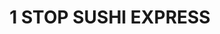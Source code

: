 ---
layout: place
title: "1 STOP SUSHI EXPRESS"
permalink: /missouri/st-louis/1-stop-sushi-express.html
stateAbbr: MO
stateName: Missouri
cityName: St. Louis
place_id: ChIJxcRx5aS12IcRU44A6O-cQIg
photos:
  - name: >-
      places/ChIJxcRx5aS12IcRU44A6O-cQIg/photos/AeeoHcLVBwAKZMp-WOvyHSACTf0SLrLRoVPLCjowN9NG9Gc9WiW1HjjlMDQOJ1qUFrRuBORVy6ml_HfOU-SS7jpb6tqePR-P7hX2fY0r6f2WYk4lRmnrhBzAWIPG8G2wAZ30KG8xoejs2cheVpVgegPganO_uw3RETLRnvknmUsifH9A6XwFSKxpVJ1Y3Aj2lnhaDdDQtj0bcx7XWMLfTPrdWSmAG4ues0IDnAEv1FCPkWGbjS83R1Vl0pTJfj6yue-G4zT1iMh_nSDCgvUhT8kdVZlW0PadYpMg7tk5sWvPWJmXh5vbpP4Xe7KDI-_hYwuf_vNHjU9zyHWKylR_pMawlhqnqlTdg3Bys8gR6h5K1UoE3uSLdShfHiIfuOVEI_GmvQ36tWRuxC_uzapeUWF_52WN19W-Yz7AhFsqNz5t4150IBvz
    widthPx: 2992
    heightPx: 2992
    authorAttributions:
      - displayName: Adrienne McCarthy
        uri: https://maps.google.com/maps/contrib/113921627108038515838
        photoUri: >-
          https://lh3.googleusercontent.com/a-/ALV-UjVTtH8E2yQtiNUgd6M0G_bRfFTtCaAiqov1IkXGhFu5pvBzdd4=s100-p-k-no-mo
    flagContentUri: >-
      https://www.google.com/local/imagery/report/?cb_client=maps_api_places.places_api&image_key=!1e10!2sCIHM0ogKEICAgIDB1qnZyQE&hl=en-US
    googleMapsUri: >-
      https://www.google.com/maps/place//data=!3m4!1e2!3m2!1sCIHM0ogKEICAgIDB1qnZyQE!2e10!4m2!3m1!1s0x87d8b5a4e571c4c5:0x88409cefe8008e53
  - name: >-
      places/ChIJxcRx5aS12IcRU44A6O-cQIg/photos/AeeoHcJ9nqOyfhDY8OMddoCaqK0Mzy6uSMGqyGtu8EXHagCdxU4ya5p-AG2gkgUuiBtrdXqM45MozX5k9-PY_8eQyDJgr9gDwoUZwTfBVSO-pLzm5sY0QtZANwiqYTOZDgXywpMxS1nTrOz5hMbuHlFO9IZAML6DsqUKaysD2KgyBuZ7s7JTbkMbG1qKFxP9ebq0NwAJ-tLZrywBdc8RZZ1mNGNL0z9hqNRgW8Qqh8JH8jBwHrh41xYG69THuKO474iz5UVcXPJlowLvM-aH13fPYc_Ok6UtK4SMNAKmuO642nZsgA
    widthPx: 2400
    heightPx: 1601
    authorAttributions:
      - displayName: 1 STOP SUSHI EXPRESS
        uri: https://maps.google.com/maps/contrib/107285208255149028043
        photoUri: >-
          https://lh3.googleusercontent.com/a-/ALV-UjXO_jPh-BbFy4RK30b_NPEze6bC2cQM3ZgLGqobWBYOAwAfCmgT=s100-p-k-no-mo
    flagContentUri: >-
      https://www.google.com/local/imagery/report/?cb_client=maps_api_places.places_api&image_key=!1e10!2sAF1QipM73lH8g8Yy9OvHwth2rNO20N_cEAOrUzoCxSQu&hl=en-US
    googleMapsUri: >-
      https://www.google.com/maps/place//data=!3m4!1e2!3m2!1sAF1QipM73lH8g8Yy9OvHwth2rNO20N_cEAOrUzoCxSQu!2e10!4m2!3m1!1s0x87d8b5a4e571c4c5:0x88409cefe8008e53
  - name: >-
      places/ChIJxcRx5aS12IcRU44A6O-cQIg/photos/AeeoHcIg2QAznz7AdHW0N4RkK-eS8snUAI4FWIPy5uNmrnc2gcTkNzZEpCTBG8x5OX3urmUSOpnSpDAVqLrdlP32wEwm2RoE77IslhkUkTMaTr-myTPkZQqzv3DJP3yJWLlMggbJEAqeBJu1DHvHbdFSydGyhRmrQvRrUV3nDy6Kpxj5nOYuivoRAiRPhOLVqfnKaILkvQScB4HKVlhQ3qvY-AMhaOlSdWar6UhbNLuIkA302J_i1NbFM7HSKTt_RWx-MDAJszEVXFUBxvdnx9Xd0knGVG8ZeAQZAQm2LIqZ2SkFrw
    widthPx: 595
    heightPx: 272
    authorAttributions:
      - displayName: 1 STOP SUSHI EXPRESS
        uri: https://maps.google.com/maps/contrib/107285208255149028043
        photoUri: >-
          https://lh3.googleusercontent.com/a-/ALV-UjXO_jPh-BbFy4RK30b_NPEze6bC2cQM3ZgLGqobWBYOAwAfCmgT=s100-p-k-no-mo
    flagContentUri: >-
      https://www.google.com/local/imagery/report/?cb_client=maps_api_places.places_api&image_key=!1e10!2sAF1QipNN2dpqq-Zga6u8Uf1EGCVDR0Ra_wv2KHZKh-1M&hl=en-US
    googleMapsUri: >-
      https://www.google.com/maps/place//data=!3m4!1e2!3m2!1sAF1QipNN2dpqq-Zga6u8Uf1EGCVDR0Ra_wv2KHZKh-1M!2e10!4m2!3m1!1s0x87d8b5a4e571c4c5:0x88409cefe8008e53
  - name: >-
      places/ChIJxcRx5aS12IcRU44A6O-cQIg/photos/AeeoHcJOKfgu22rJ0xS04Qh2lsuDJOc8UqwZv91389e94OHVwwz_FKFg1aOJDZ_eXEq4bOOc8xZX_i1sw61cqskBwFt71R6Bf9pDT6jzBVLZzHcdI0oqat1zwLSmjDd_YhBjfXYO0cgPgIr9Lv6sSGZBofLLL0vrwjX2ufk4EgThWm5bOJoGJfOp17nR_Brdpl8pu47jyxpWDI9ogkyS9DlkfNAfqrRqI9_gDVJaFhW4M061_2a2RPLnrHZmdc8e8DuvaV6Rc7kY9Lmm87buqoH6o2UPPW9rEMljzRPz52Bw9B-4BrFurmSiecAj2WVFIGgZPfPG8JgODs_I3qn5TdabUdzxUL3sAfd1ncuqYzemNMQUfyYQrqrjI2Vw06-XF5_j3R7NKJwv3eACiWeGdnIekckrTZIcUivQlTQU8SNdk3ZpOOYW
    widthPx: 4032
    heightPx: 3024
    authorAttributions:
      - displayName: Rocheni Circe
        uri: https://maps.google.com/maps/contrib/107596831439310843465
        photoUri: >-
          https://lh3.googleusercontent.com/a-/ALV-UjVX0Hm2x91tsRLaNFPBb_aqAWvqRui7Sm6TKM0oTs8jYycjz2Pu=s100-p-k-no-mo
    flagContentUri: >-
      https://www.google.com/local/imagery/report/?cb_client=maps_api_places.places_api&image_key=!1e10!2sCIHM0ogKEICAgIDh-dT0ygE&hl=en-US
    googleMapsUri: >-
      https://www.google.com/maps/place//data=!3m4!1e2!3m2!1sCIHM0ogKEICAgIDh-dT0ygE!2e10!4m2!3m1!1s0x87d8b5a4e571c4c5:0x88409cefe8008e53
  - name: >-
      places/ChIJxcRx5aS12IcRU44A6O-cQIg/photos/AeeoHcLZL-5nDx3gVnVC2mfF3sG7dOYNS_E_m8Is6RDqOd3FMBDvKtwu5vRHaw3f2qh7HC3A0Bf4txZndityuvJQVyz50EZDQDNVzM-1l2TgkjKCwJ5jvlKhBMSQSFldqGwcyLwbD1bBGYbxelpvkuffGe41QyfgI4SbAiT8_7_FYPAUQUmWnABkHOUoR-7YmxF-Hqnh8dU8nvMUYInHdDaPSTNeN9kXiEYgHCLB1uGmsi63LhEhKkt6SXXd3UMJ659m5fZT5WAKGkeetO11m-xX9pYQz9Chn877mPvb3hqFutRPxAcRuRRMqYSan6AS9amAetQCwN5qANCVtUqxvjw21KzBgdd09qGUeeLTIcVQBBl2yKKm5ps5SH7B5Q85d5WJJheiP9MhB9O8km9wFKhMQq147EQQHLLxisrD53wtUypQatC3
    widthPx: 2992
    heightPx: 2992
    authorAttributions:
      - displayName: Adrienne McCarthy
        uri: https://maps.google.com/maps/contrib/113921627108038515838
        photoUri: >-
          https://lh3.googleusercontent.com/a-/ALV-UjVTtH8E2yQtiNUgd6M0G_bRfFTtCaAiqov1IkXGhFu5pvBzdd4=s100-p-k-no-mo
    flagContentUri: >-
      https://www.google.com/local/imagery/report/?cb_client=maps_api_places.places_api&image_key=!1e10!2sCIHM0ogKEICAgIDB1qnZiQE&hl=en-US
    googleMapsUri: >-
      https://www.google.com/maps/place//data=!3m4!1e2!3m2!1sCIHM0ogKEICAgIDB1qnZiQE!2e10!4m2!3m1!1s0x87d8b5a4e571c4c5:0x88409cefe8008e53
  - name: >-
      places/ChIJxcRx5aS12IcRU44A6O-cQIg/photos/AeeoHcIDV62cFVWEqOQaD9P3n5sHFjxc8Dfsj98WjphCYXO6SRi2yVP5E9aReLrlN3W3GSuHOXE_47uV1FCvaXaWTpUjB0c-lFJPVlWEGHqVki38WeFqzWjM3X2-P0C70hEiit2MYdNJi1huroOwsg2q8cgaNnYQqjQTp813hDzAfhVPyO_SQwnTcmYkDKMXwtLd4IVXt9tB9k8fkyfm0cvEFL4ZkXca3cf2dMelbz93R6_-cxElUg98ytPHBJazc9cHbbnccx_s-eiWbQbPTlxhApLkezb5YQVEpA0CAcl8Eh8xpqv2DhFkMDugt45OG9Z4NiEIXoJHQ7ttvilA1BmK48p3TimVAUqdiniFccvfe_PjWhVXlomVkpqpgPqVgBhHwvsCiX_E6jUbkuKzA0vAJgOlDBluWuS_mE3gA6dobDo
    widthPx: 4032
    heightPx: 3024
    authorAttributions:
      - displayName: Rocheni Circe
        uri: https://maps.google.com/maps/contrib/107596831439310843465
        photoUri: >-
          https://lh3.googleusercontent.com/a-/ALV-UjVX0Hm2x91tsRLaNFPBb_aqAWvqRui7Sm6TKM0oTs8jYycjz2Pu=s100-p-k-no-mo
    flagContentUri: >-
      https://www.google.com/local/imagery/report/?cb_client=maps_api_places.places_api&image_key=!1e10!2sCIHM0ogKEICAgIDh-dT0Kg&hl=en-US
    googleMapsUri: >-
      https://www.google.com/maps/place//data=!3m4!1e2!3m2!1sCIHM0ogKEICAgIDh-dT0Kg!2e10!4m2!3m1!1s0x87d8b5a4e571c4c5:0x88409cefe8008e53
  - name: >-
      places/ChIJxcRx5aS12IcRU44A6O-cQIg/photos/AeeoHcK8YQ0C5x1q9WTEhwLZj7KRyW30t7DTd7m2_F6pqeyJrpQLXI-iqMjD2qSsRKswykUfZBI5OiEV5vK0cCtO2-5M9dlbA8m-yssTr_-20L4M82t7Vdb4Wgt_N2wpodizjcwXq_uiYbTMQh8bQugnxwS0-sL5NfB0QDrWk8xr30XSeE0CPCehGMDRYd10PC6TTk5xR_RjhgCAhbTiA-9Y9EYH1OnEq6xwoJTnmMESaLKXJ2byEJK--eotCRm_MZEDNHQJYXcNs1BCuj_XTmE8C6_BtrSjOGnwRMDKstvix23OvQ
    widthPx: 3024
    heightPx: 4032
    authorAttributions:
      - displayName: 1 STOP SUSHI EXPRESS
        uri: https://maps.google.com/maps/contrib/107285208255149028043
        photoUri: >-
          https://lh3.googleusercontent.com/a-/ALV-UjXO_jPh-BbFy4RK30b_NPEze6bC2cQM3ZgLGqobWBYOAwAfCmgT=s100-p-k-no-mo
    flagContentUri: >-
      https://www.google.com/local/imagery/report/?cb_client=maps_api_places.places_api&image_key=!1e10!2sAF1QipPOTvYQ4XhX5lkf3C3dN_VmK_NvFiNt99IiVMZX&hl=en-US
    googleMapsUri: >-
      https://www.google.com/maps/place//data=!3m4!1e2!3m2!1sAF1QipPOTvYQ4XhX5lkf3C3dN_VmK_NvFiNt99IiVMZX!2e10!4m2!3m1!1s0x87d8b5a4e571c4c5:0x88409cefe8008e53
  - name: >-
      places/ChIJxcRx5aS12IcRU44A6O-cQIg/photos/AeeoHcKLCHsSAHfwLnugOiqTbwOvUkB_ps3x52Npvz_gWlApm1njzwzQHuOzloornQAs1GyjGrAap7ftNVWrsnUAxSUGz4994Fai0lPbZ7fk8xVh4qKk2RYDoflQ1WNGJx9LYU3ErVnYIx-uYpdQd1it_v5c1f4tuXJ-UpwTLgFKbW1TLVjbiQ89qSjcbp1FDGvzZjvFNLGGMTpGr6_3DMICXmR1oDmRTxNx7QO-orkTdxlJIzk8pGmneCGfjbXsz0a4Huuam69benOlkEsqqGAYwO29JX04MLFGvfl-V516Fz0fdg
    widthPx: 1260
    heightPx: 900
    authorAttributions:
      - displayName: 1 STOP SUSHI EXPRESS
        uri: https://maps.google.com/maps/contrib/107285208255149028043
        photoUri: >-
          https://lh3.googleusercontent.com/a-/ALV-UjXO_jPh-BbFy4RK30b_NPEze6bC2cQM3ZgLGqobWBYOAwAfCmgT=s100-p-k-no-mo
    flagContentUri: >-
      https://www.google.com/local/imagery/report/?cb_client=maps_api_places.places_api&image_key=!1e10!2sAF1QipM7zHyiEs8_-_k7_ccBa0kcOZZD53JxjHPVT2rQ&hl=en-US
    googleMapsUri: >-
      https://www.google.com/maps/place//data=!3m4!1e2!3m2!1sAF1QipM7zHyiEs8_-_k7_ccBa0kcOZZD53JxjHPVT2rQ!2e10!4m2!3m1!1s0x87d8b5a4e571c4c5:0x88409cefe8008e53
  - name: >-
      places/ChIJxcRx5aS12IcRU44A6O-cQIg/photos/AeeoHcIvCwPSACZpAX_x6N9dHUaPg_OWYZBHR91DrRaS4yCfT2Koafuo-VwRYIzoksvMmQDmfVjrOOTR5B5MviQIpuIPWU0Ni26UbvYaQuqGWhJiuJjXCxSMWkCRXDcokEZ-ZApd0L0Agutzq04SXs8msdDaaUg2sB56T1z8XEB3XEn0Qt6Prh8Sz46JDM3CgsLgCAt6mukrJcv1xR9E4KtsRSJTmwTMYCc0r6v0KPfB5fAyp1Y71LlB2B1ZvCiwB-hIoU1-1B0iNsh7hDBJGIgfQ3_Co5zQBKbvL2Fhqfz1ulIOCw
    widthPx: 2896
    heightPx: 1944
    authorAttributions:
      - displayName: 1 STOP SUSHI EXPRESS
        uri: https://maps.google.com/maps/contrib/107285208255149028043
        photoUri: >-
          https://lh3.googleusercontent.com/a-/ALV-UjXO_jPh-BbFy4RK30b_NPEze6bC2cQM3ZgLGqobWBYOAwAfCmgT=s100-p-k-no-mo
    flagContentUri: >-
      https://www.google.com/local/imagery/report/?cb_client=maps_api_places.places_api&image_key=!1e10!2sAF1QipMqlWsNofsPRO7XxUlDlsvEDreP4mc6Ri0wBs4-&hl=en-US
    googleMapsUri: >-
      https://www.google.com/maps/place//data=!3m4!1e2!3m2!1sAF1QipMqlWsNofsPRO7XxUlDlsvEDreP4mc6Ri0wBs4-!2e10!4m2!3m1!1s0x87d8b5a4e571c4c5:0x88409cefe8008e53
  - name: >-
      places/ChIJxcRx5aS12IcRU44A6O-cQIg/photos/AeeoHcIKR6WapIhy9Ce6jXFXspVZXxk-fjDXokYpaHa9sK15fYMbgqnz2RHSP79FEI03HMzKGwgWgVrWTk83XhbnRRXRAzweY0hOMeIP-hfKdCAwl6HYrFHBwoVAbqnmj5S9Qn2Fu-xbnUcucEUfEUv_u9U3fLCMftyG5BQwnUAQ9Z8Ls9lJ1t1Q0G5UZORAtuA-3gHr8GAA2xx3ZWWW5QJ-qjDtiKcN3zSzG58vaPAPBtEgBcklU1to6yLL6Hlq0vKZRTLyz6hoYJTD9aupztzmAWevBgmN6YGYVit_wfDQtW5Qqg
    widthPx: 4032
    heightPx: 3024
    authorAttributions:
      - displayName: 1 STOP SUSHI EXPRESS
        uri: https://maps.google.com/maps/contrib/107285208255149028043
        photoUri: >-
          https://lh3.googleusercontent.com/a-/ALV-UjXO_jPh-BbFy4RK30b_NPEze6bC2cQM3ZgLGqobWBYOAwAfCmgT=s100-p-k-no-mo
    flagContentUri: >-
      https://www.google.com/local/imagery/report/?cb_client=maps_api_places.places_api&image_key=!1e10!2sAF1QipMy8gf0Z5rBoQ1nxQYb1rKW2CMwDPO0u2SvEtLo&hl=en-US
    googleMapsUri: >-
      https://www.google.com/maps/place//data=!3m4!1e2!3m2!1sAF1QipMy8gf0Z5rBoQ1nxQYb1rKW2CMwDPO0u2SvEtLo!2e10!4m2!3m1!1s0x87d8b5a4e571c4c5:0x88409cefe8008e53
address: 6656 Gravois Ave, St. Louis, MO 63116, USA
street: 6656 Gravois Ave
city: St. Louis
state: MO
zip: '63116'
country: USA
neighborhood: Boulevard Heights
latitude: '38.571346'
longitude: '-90.283411'
accessibility_options:
  wheelchairAccessibleRestroom: false
  wheelchairAccessibleSeating: false
business_status: OPERATIONAL
name: 1 STOP SUSHI EXPRESS
google_maps_links:
  directionsUri: >-
    https://www.google.com/maps/dir//''/data=!4m7!4m6!1m1!4e2!1m2!1m1!1s0x87d8b5a4e571c4c5:0x88409cefe8008e53!3e0
  placeUri: https://maps.google.com/?cid=9818019741871148627
  writeAReviewUri: >-
    https://www.google.com/maps/place//data=!4m3!3m2!1s0x87d8b5a4e571c4c5:0x88409cefe8008e53!12e1
  reviewsUri: >-
    https://www.google.com/maps/place//data=!4m4!3m3!1s0x87d8b5a4e571c4c5:0x88409cefe8008e53!9m1!1b1
  photosUri: >-
    https://www.google.com/maps/place//data=!4m3!3m2!1s0x87d8b5a4e571c4c5:0x88409cefe8008e53!10e5
primary_type: Sushi Restaurant
opening_hours:
  regular: null
  current: null
secondary_opening_hours:
  regular:
    weekdayDescriptions: null
    type: null
  current:
    weekdayDescriptions: null
    type: null
phone: (314) 261-0067
price_level: null
price_range: $10 &ndash; $20
rating: '4.5'
rating_count: 135
website: https://1stopsushi.com/
description: null
reviews:
  - name: >-
      places/ChIJxcRx5aS12IcRU44A6O-cQIg/reviews/ChdDSUhNMG9nS0VJQ0FnTUNJbGY3NTR3RRAB
    relativePublishTimeDescription: a week ago
    rating: 3
    text:
      text: >-
        I placed an order through Uber eats. I ordered spicy salmon roll

        Crab Rangoon

        Oshinko roll (pickled vegetables)

        Miso soup

        Spicy octopus roll


        The overall quality of each roll was not that great compared to other
        sushi restaurants I've ordered from. The spicy rolls were not spicy and
        the texture was too chewy. The miso soup looked, smelled and tasted old
        but the crab Rangoon was pretty good, as it didn't have the overwhelming
        cream cheese flavor like most chain restaurants serve.  I will give this
        place one more try in the future, earlier in the day, since I ordered in
        the evening when I'm sure the store was preparing to close.
      languageCode: en
    originalText:
      text: >-
        I placed an order through Uber eats. I ordered spicy salmon roll

        Crab Rangoon

        Oshinko roll (pickled vegetables)

        Miso soup

        Spicy octopus roll


        The overall quality of each roll was not that great compared to other
        sushi restaurants I've ordered from. The spicy rolls were not spicy and
        the texture was too chewy. The miso soup looked, smelled and tasted old
        but the crab Rangoon was pretty good, as it didn't have the overwhelming
        cream cheese flavor like most chain restaurants serve.  I will give this
        place one more try in the future, earlier in the day, since I ordered in
        the evening when I'm sure the store was preparing to close.
      languageCode: en
    authorAttribution:
      displayName: Paul
      uri: https://www.google.com/maps/contrib/107082176087624365273/reviews
      photoUri: >-
        https://lh3.googleusercontent.com/a-/ALV-UjV1vTQWT2lZlKZAdD3ut7WWpoZnvWb084ZdmGaUu4WjpG0LFdLz=s128-c0x00000000-cc-rp-mo-ba3
    publishTime: '2025-04-03T16:03:51.841337Z'
    flagContentUri: >-
      https://www.google.com/local/review/rap/report?postId=ChdDSUhNMG9nS0VJQ0FnTUNJbGY3NTR3RRAB&d=17924085&t=1
    googleMapsUri: >-
      https://www.google.com/maps/reviews/data=!4m6!14m5!1m4!2m3!1sChdDSUhNMG9nS0VJQ0FnTUNJbGY3NTR3RRAB!2m1!1s0x87d8b5a4e571c4c5:0x88409cefe8008e53
  - name: >-
      places/ChIJxcRx5aS12IcRU44A6O-cQIg/reviews/ChdDSUhNMG9nS0VJQ0FnSUNmNnBqb3NBRRAB
    relativePublishTimeDescription: 3 months ago
    rating: 5
    text:
      text: >-
        The BEST sushi! And the friendliest workers (owners?). The food is
        always delicious, hot, and fresh when we pick up. Also love the calamari
        and veggie tempura appetizers!


        Would highly recommend to anyone and everyone.
      languageCode: en
    originalText:
      text: >-
        The BEST sushi! And the friendliest workers (owners?). The food is
        always delicious, hot, and fresh when we pick up. Also love the calamari
        and veggie tempura appetizers!


        Would highly recommend to anyone and everyone.
      languageCode: en
    authorAttribution:
      displayName: Yvonne
      uri: https://www.google.com/maps/contrib/109262099373077247718/reviews
      photoUri: >-
        https://lh3.googleusercontent.com/a/ACg8ocIiVbaxIu0f5go18wUnbPKMDds9wF9cJ6vqRKQdxj7HEgJz2w=s128-c0x00000000-cc-rp-mo-ba2
    publishTime: '2024-12-28T02:36:52.147796Z'
    flagContentUri: >-
      https://www.google.com/local/review/rap/report?postId=ChdDSUhNMG9nS0VJQ0FnSUNmNnBqb3NBRRAB&d=17924085&t=1
    googleMapsUri: >-
      https://www.google.com/maps/reviews/data=!4m6!14m5!1m4!2m3!1sChdDSUhNMG9nS0VJQ0FnSUNmNnBqb3NBRRAB!2m1!1s0x87d8b5a4e571c4c5:0x88409cefe8008e53
  - name: >-
      places/ChIJxcRx5aS12IcRU44A6O-cQIg/reviews/ChZDSUhNMG9nS0VJQ0FnSURCMXZISUF3EAE
    relativePublishTimeDescription: 2 years ago
    rating: 5
    text:
      text: >-
        Sushi 🍣 is great!! I ordered a Veg-G, Philly and Touchdown roll.  Good
        quality at a great price.  I would absolutely order any of these again.
        I love that the veggie roll is loaded with more than just cucumber and
        carrots. It has cucumber, avocado, asparagus, pickled radish, kampyo &
        sprouts!  The touchdown roll was fantastic!!!! A crunchy, tasty kick
        with spicy yellowtail, cream cheese, jalapeno, cilantro, masago,
        scallions, spicy mayo, wasabi mayo & eel sauce at a bargain price of
        10.99.

        It's a carryout place, a "hole in the wall," so to say. The atmosphere
        is as good as you would expect for walking in to grab your togo order.
        Food is well packaged. Polite worker, too!
      languageCode: en
    originalText:
      text: >-
        Sushi 🍣 is great!! I ordered a Veg-G, Philly and Touchdown roll.  Good
        quality at a great price.  I would absolutely order any of these again.
        I love that the veggie roll is loaded with more than just cucumber and
        carrots. It has cucumber, avocado, asparagus, pickled radish, kampyo &
        sprouts!  The touchdown roll was fantastic!!!! A crunchy, tasty kick
        with spicy yellowtail, cream cheese, jalapeno, cilantro, masago,
        scallions, spicy mayo, wasabi mayo & eel sauce at a bargain price of
        10.99.

        It's a carryout place, a "hole in the wall," so to say. The atmosphere
        is as good as you would expect for walking in to grab your togo order.
        Food is well packaged. Polite worker, too!
      languageCode: en
    authorAttribution:
      displayName: Adrienne McCarthy
      uri: https://www.google.com/maps/contrib/113921627108038515838/reviews
      photoUri: >-
        https://lh3.googleusercontent.com/a-/ALV-UjVTtH8E2yQtiNUgd6M0G_bRfFTtCaAiqov1IkXGhFu5pvBzdd4=s128-c0x00000000-cc-rp-mo-ba3
    publishTime: '2023-01-18T21:01:42.939532Z'
    flagContentUri: >-
      https://www.google.com/local/review/rap/report?postId=ChZDSUhNMG9nS0VJQ0FnSURCMXZISUF3EAE&d=17924085&t=1
    googleMapsUri: >-
      https://www.google.com/maps/reviews/data=!4m6!14m5!1m4!2m3!1sChZDSUhNMG9nS0VJQ0FnSURCMXZISUF3EAE!2m1!1s0x87d8b5a4e571c4c5:0x88409cefe8008e53
  - name: >-
      places/ChIJxcRx5aS12IcRU44A6O-cQIg/reviews/ChZDSUhNMG9nS0VJQ0FnSUN2dk91RFZBEAE
    relativePublishTimeDescription: 4 months ago
    rating: 5
    text:
      text: >-
        Worth the wait! My wife and I were so excited to find that they opened
        so close to us. Love having them in the neighborhood. The owners were so
        kind and the sushi was fresh and delicious. We got the nigiri special, a
        red dragon roll, golden dragon roll, and the kabocha tempura.
      languageCode: en
    originalText:
      text: >-
        Worth the wait! My wife and I were so excited to find that they opened
        so close to us. Love having them in the neighborhood. The owners were so
        kind and the sushi was fresh and delicious. We got the nigiri special, a
        red dragon roll, golden dragon roll, and the kabocha tempura.
      languageCode: en
    authorAttribution:
      displayName: Leo Jalipa
      uri: https://www.google.com/maps/contrib/111862621377290840475/reviews
      photoUri: >-
        https://lh3.googleusercontent.com/a-/ALV-UjVcFxhk-EWoOJbwcKnUL0v7LVboEkt_8McV04ZhpNHhTabyB9k=s128-c0x00000000-cc-rp-mo
    publishTime: '2024-12-09T02:48:24.652475Z'
    flagContentUri: >-
      https://www.google.com/local/review/rap/report?postId=ChZDSUhNMG9nS0VJQ0FnSUN2dk91RFZBEAE&d=17924085&t=1
    googleMapsUri: >-
      https://www.google.com/maps/reviews/data=!4m6!14m5!1m4!2m3!1sChZDSUhNMG9nS0VJQ0FnSUN2dk91RFZBEAE!2m1!1s0x87d8b5a4e571c4c5:0x88409cefe8008e53
  - name: >-
      places/ChIJxcRx5aS12IcRU44A6O-cQIg/reviews/ChdDSUhNMG9nS0VJQ0FnSUNXMU5mQTJRRRAB
    relativePublishTimeDescription: 3 years ago
    rating: 5
    text:
      text: >-
        Pleasantly surprised at the quality of ingredients and generous portion
        sizes! I ordered through GrubHub.


        I typically order for multiple days. I got the shrimp tempura, miso
        soup, a jalapeño-tuna appetizer, Sake Don bowl, and Sweet Wonder roll.


        The shrimp tempura also comes with vegetables and was the heaviest of
        the boxes. Probably 20 pieces of shrimp and vegetables, plus dipping
        sauce. The batter was sweet and tasty.


        The miso soup was nice and strong, not watery like I've had elsewhere. I
        could have eaten a quart of it.


        The jalapeño-tuna appetizer was just the perfect level of spiciness,
        with spicy mayo, wasabi mayo, Sriracha, tuna, all in a hollowed-out
        jalapeño. I love the kick of all those sauces, but wisely saved most of
        it for another day so I wouldn't get heartburn.


        The Sweet Wonder roll is my favorite sushi roll in all of St. Louis.
        It's absurdly large in diameter--since I was eating at home, I stopped
        trying to use chopsticks and picked it up. The crab, salmon, avocado,
        and cream cheese go just perfectly together.


        The Sake Don is in my fridge untouched, but certainly looks delicious.
        It's salmon on sushi rice with sprouts. I have no doubt it will be
        tasty.


        I thought I'd have enough for 2-3 meals but it's likely double that,
        which makes this an extremely good value. Hooray for affordable sushi!
      languageCode: en
    originalText:
      text: >-
        Pleasantly surprised at the quality of ingredients and generous portion
        sizes! I ordered through GrubHub.


        I typically order for multiple days. I got the shrimp tempura, miso
        soup, a jalapeño-tuna appetizer, Sake Don bowl, and Sweet Wonder roll.


        The shrimp tempura also comes with vegetables and was the heaviest of
        the boxes. Probably 20 pieces of shrimp and vegetables, plus dipping
        sauce. The batter was sweet and tasty.


        The miso soup was nice and strong, not watery like I've had elsewhere. I
        could have eaten a quart of it.


        The jalapeño-tuna appetizer was just the perfect level of spiciness,
        with spicy mayo, wasabi mayo, Sriracha, tuna, all in a hollowed-out
        jalapeño. I love the kick of all those sauces, but wisely saved most of
        it for another day so I wouldn't get heartburn.


        The Sweet Wonder roll is my favorite sushi roll in all of St. Louis.
        It's absurdly large in diameter--since I was eating at home, I stopped
        trying to use chopsticks and picked it up. The crab, salmon, avocado,
        and cream cheese go just perfectly together.


        The Sake Don is in my fridge untouched, but certainly looks delicious.
        It's salmon on sushi rice with sprouts. I have no doubt it will be
        tasty.


        I thought I'd have enough for 2-3 meals but it's likely double that,
        which makes this an extremely good value. Hooray for affordable sushi!
      languageCode: en
    authorAttribution:
      displayName: R Cusick
      uri: https://www.google.com/maps/contrib/104686778021455925536/reviews
      photoUri: >-
        https://lh3.googleusercontent.com/a-/ALV-UjUoHeReoMefM4X50vFmKZ735SZbn2bIZwbg2lnytR0MMhaqqk5oVQ=s128-c0x00000000-cc-rp-mo-ba7
    publishTime: '2022-02-19T01:08:12.507698Z'
    flagContentUri: >-
      https://www.google.com/local/review/rap/report?postId=ChdDSUhNMG9nS0VJQ0FnSUNXMU5mQTJRRRAB&d=17924085&t=1
    googleMapsUri: >-
      https://www.google.com/maps/reviews/data=!4m6!14m5!1m4!2m3!1sChdDSUhNMG9nS0VJQ0FnSUNXMU5mQTJRRRAB!2m1!1s0x87d8b5a4e571c4c5:0x88409cefe8008e53
parking_options:
  freeParkingLot: true
  freeStreetParking: true
  valetParking: false
payment_options:
  acceptsCreditCards: true
  acceptsDebitCards: true
  acceptsCashOnly: false
  acceptsNfc: true
allow_dogs: null
curbside_pickup: false
delivery: true
dine_in: true
good_for_children: false
good_for_groups: null
good_for_sports: false
live_music: false
menu_for_children: null
outdoor_seating: false
reservable: false
restroom: null
serves_beer: null
serves_breakfast: false
serves_brunch: false
serves_cocktails: null
serves_coffee: false
serves_dinner: true
serves_dessert: null
serves_lunch: null
serves_vegetarian_food: null
serves_wine: null
takeout: true

---